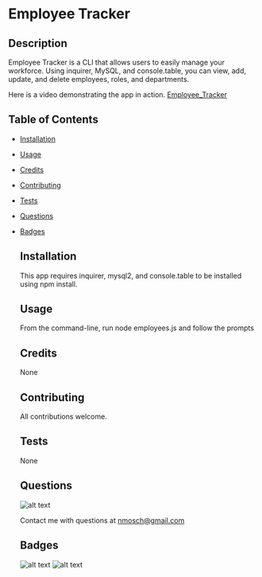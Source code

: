 
  # Employee Tracker
  
  ## Description 
  
  Employee Tracker is a CLI that allows users to easily manage your workforce. Using inquirer, MySQL, and console.table, you can view, add, update, and delete employees, roles, and departments.

  Here is a video demonstrating the app in action.
  [Employee_Tracker](https://drive.google.com/file/d/1vMGhXQtBS3rEVc3j-v7YafL4Jam5Arfp/view)
  
  ## Table of Contents

* [Installation](#Installation)
    
* [Usage](#Usage)
    
* [Credits](#Credits)

* [Contributing](#Contributing)
    
* [Tests](#Tests)

* [Questions](#Questions)

* [Badges](#Badges)

  ## Installation
    
  This app requires inquirer, mysql2, and console.table to be installed using npm install.

  ## Usage 
  
  From the command-line, run node employees.js and follow the prompts  
  
  ## Credits

  None

  ## Contributing

  All contributions welcome.
    
  ## Tests
  
  None

  ## Questions

  ![alt text](https://avatars.githubusercontent.com/u/52764784?)

  Contact me with questions at nmosch@gmail.com

  ## Badges
  
  ![alt text](https://img.shields.io/github/license/nmosch/Employee_Tracker)
  ![alt text](https://img.shields.io/github/issues-closed/nmosch/Employee_Tracker)
